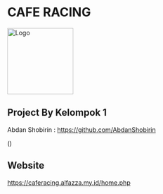 # CAFE RACING
  <img src="https://i.pinimg.com/736x/a3/dd/21/a3dd212965b4d0a0d9abc1004b524c69.jpg" alt="Logo" width="150px" height="150px"><br>
## Project By Kelompok 1
Abdan Shobirin : https://github.com/AbdanShobirin<br>

()<br>

## Website
https://caferacing.alfazza.my.id/home.php
